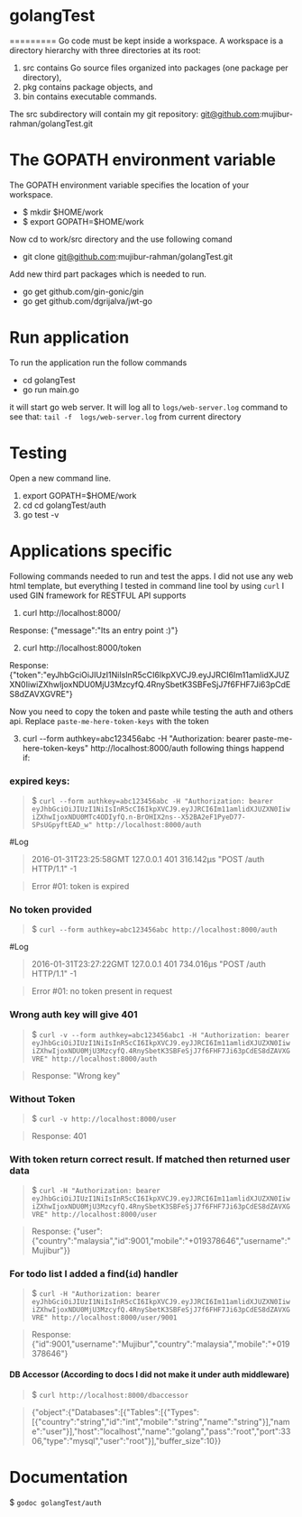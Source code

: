 # golangTest
=========
Go code must be kept inside a workspace. A workspace is a directory hierarchy with three directories at its root:

1. src contains Go source files organized into packages (one package per directory),
2. pkg contains package objects, and
3. bin contains executable commands.

The src subdirectory will contain my git repository: git@github.com:mujibur-rahman/golangTest.git

The GOPATH environment variable
========
The GOPATH environment variable specifies the location of your workspace.

* $ mkdir $HOME/work
* $ export GOPATH=$HOME/work

Now cd to work/src directory and the use following comand

* git clone  git@github.com:mujibur-rahman/golangTest.git

Add new third part packages which is needed to run.
* go get github.com/gin-gonic/gin
* go get github.com/dgrijalva/jwt-go

Run application
=======
To run the application run the follow commands
* cd golangTest
* go run main.go

it will start go web server. It will log all to `logs/web-server.log` command to see that: `tail -f  logs/web-server.log` from current directory


Testing
=======
Open a new command line.

1. export GOPATH=$HOME/work
2. cd cd golangTest/auth
3. go test -v

Applications specific
===========
Following commands needed to run and test the apps.
I did not use any web html template, but everything I tested in command line tool by using `curl`
I used GIN framework for RESTFUL API supports

1. curl http://localhost:8000/

Response: {"message":"Its an entry point :)"}

2. curl http://localhost:8000/token

Response: {"token":"eyJhbGciOiJIUzI1NiIsInR5cCI6IkpXVCJ9.eyJJRCI6Im11amlidXJUZXN0IiwiZXhwIjoxNDU0MjU3MzcyfQ.4RnySbetK3SBFeSjJ7f6FHF7Ji63pCdES8dZAVXGVRE"}

Now you need to copy the token and paste while testing the auth and others api. Replace `paste-me-here-token-keys` with the token

3. curl --form authkey=abc123456abc -H "Authorization: bearer paste-me-here-token-keys" http://localhost:8000/auth
following things happend if:

### expired keys:
>$ `curl --form authkey=abc123456abc -H "Authorization: bearer eyJhbGciOiJIUzI1NiIsInR5cCI6IkpXVCJ9.eyJJRCI6Im11amlidXJUZXN0IiwiZXhwIjoxNDU0MTc4ODIyfQ.n-BrOHIX2ns--X52BA2eF1PyeD77-SPsUGpyftEAD_w" http://localhost:8000/auth`

#Log
>2016-01-31T23:25:58GMT 127.0.0.1 401 316.142µs "POST /auth HTTP/1.1" -1

>Error #01: token is expired

### No token provided
>$ `curl --form authkey=abc123456abc http://localhost:8000/auth`

#Log
>2016-01-31T23:27:22GMT 127.0.0.1 401 734.016µs "POST /auth HTTP/1.1" -1

> Error #01: no token present in request

### Wrong auth key will give 401
>$ `curl -v --form authkey=abc123456abc1 -H "Authorization: bearer eyJhbGciOiJIUzI1NiIsInR5cCI6IkpXVCJ9.eyJJRCI6Im11amlidXJUZXN0IiwiZXhwIjoxNDU0MjU3MzcyfQ.4RnySbetK3SBFeSjJ7f6FHF7Ji63pCdES8dZAVXGVRE" http://localhost:8000/auth`

>Response: "Wrong key"

### Without Token
> $ `curl -v http://localhost:8000/user`

>Response: 401

### With token return correct result. If matched then returned user data
>$ `curl -H "Authorization: bearer eyJhbGciOiJIUzI1NiIsInR5cCI6IkpXVCJ9.eyJJRCI6Im11amlidXJUZXN0IiwiZXhwIjoxNDU0MjU3MzcyfQ.4RnySbetK3SBFeSjJ7f6FHF7Ji63pCdES8dZAVXGVRE" http://localhost:8000/user`

> Response: {"user":{"country":"malaysia","id":9001,"mobile":"+019378646","username":"Mujibur"}}

### For todo list I added a find(`id`) handler
> $ `curl -H "Authorization: bearer eyJhbGciOiJIUzI1NiIsInR5cCI6IkpXVCJ9.eyJJRCI6Im11amlidXJUZXN0IiwiZXhwIjoxNDU0MjU3MzcyfQ.4RnySbetK3SBFeSjJ7f6FHF7Ji63pCdES8dZAVXGVRE" http://localhost:8000/user/9001`

> Response: {"id":9001,"username":"Mujibur","country":"malaysia","mobile":"+019378646"}

#### DB Accessor (According to docs I did not make it under auth middleware)
> $ `curl http://localhost:8000/dbaccessor`

> {"object":{"Databases":[{"Tables":[{"Types":[{"country":"string","id":"int","mobile":"string","name":"string"}],"name":"user"}],"host":"localhost","name":"golang","pass":"root","port":3306,"type":"mysql","user":"root"}],"buffer_size":10}}

Documentation
=========
$ `godoc golangTest/auth`
